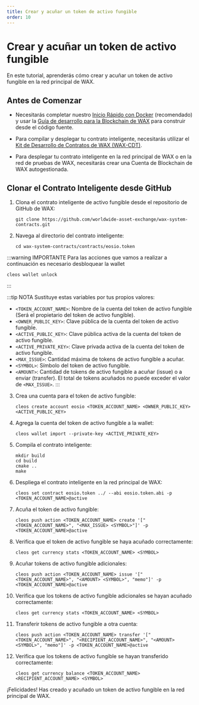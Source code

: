 ```yaml
---
title: Crear y acuñar un token de activo fungible
order: 10
---
```


# Crear y acuñar un token de activo fungible

En este tutorial, aprenderás cómo crear y acuñar un token de activo fungible en la red principal de WAX.

## Antes de Comenzar

* Necesitarás completar nuestro [Inicio Rápido con Docker](/es/build/dapp-development/docker-setup) (recomendado) y usar la [Guía de desarrollo para la Blockchain de WAX](/es/build/dapp-development) para construir desde el código fuente.

* Para compilar y desplegar tu contrato inteligente, necesitarás utilizar el [Kit de Desarrollo de Contratos de WAX (WAX-CDT)](/es/build/dapp-development/wax-cdt).

* Para desplegar tu contrato inteligente en la red principal de WAX o en la red de pruebas de WAX, necesitarás crear una Cuenta de Blockchain de WAX autogestionada.

## Clonar el Contrato Inteligente desde GitHub

1. Clona el contrato inteligente de activo fungible desde el repositorio de GitHub de WAX:

    ```shell
    git clone https://github.com/worldwide-asset-exchange/wax-system-contracts.git
    ```

2. Navega al directorio del contrato inteligente:

    ```shell
    cd wax-system-contracts/contracts/eosio.token
    ```

:::warning IMPORTANTE
Para las acciones que vamos a realizar a continuación es necesario desbloquear la wallet
```shell
cleos wallet unlock
```
:::

:::tip NOTA
Sustituye estas variables por tus propios valores:
- `<TOKEN_ACCOUNT_NAME>`: Nombre de la cuenta del token de activo fungible (Será el propietario del token de activo fungible).
- `<OWNER_PUBLIC_KEY>`: Clave pública de la cuenta del token de activo fungible.
- `<ACTIVE_PUBLIC_KEY>`: Clave pública activa de la cuenta del token de activo fungible.
- `<ACTIVE_PRIVATE_KEY>`: Clave privada activa de la cuenta del token de activo fungible.
- `<MAX_ISSUE>`: Cantidad máxima de tokens de activo fungible a acuñar.
- `<SYMBOL>`: Símbolo del token de activo fungible.
- `<AMOUNT>`: Cantidad de tokens de activo fungible a acuñar (issue) o a enviar (transfer). El total de tokens acuñados no puede exceder el valor de `<MAX_ISSUE>`.
:::


3. Crea una cuenta para el token de activo fungible:

    ```shell
    cleos create account eosio <TOKEN_ACCOUNT_NAME> <OWNER_PUBLIC_KEY> <ACTIVE_PUBLIC_KEY>
    ```

4. Agrega la cuenta del token de activo fungible a la wallet:

    ```shell
    cleos wallet import --private-key <ACTIVE_PRIVATE_KEY>
    ```

5. Compila el contrato inteligente:

    ```shell
    mkdir build
    cd build
    cmake ..
    make
    ```
6. Despliega el contrato inteligente en la red principal de WAX:

    ```shell
    cleos set contract eosio.token ../ --abi eosio.token.abi -p <TOKEN_ACCOUNT_NAME>@active
    ```
7. Acuña el token de activo fungible:

    ```shell
    cleos push action <TOKEN_ACCOUNT_NAME> create '["<TOKEN_ACCOUNT_NAME>", "<MAX_ISSUE> <SYMBOL>"]' -p <TOKEN_ACCOUNT_NAME>@active
    ```

8. Verifica que el token de activo fungible se haya acuñado correctamente:

    ```shell
    cleos get currency stats <TOKEN_ACCOUNT_NAME> <SYMBOL>
    ```
9. Acuñar tokens de activo fungible adicionales:

    ```shell
    cleos push action <TOKEN_ACCOUNT_NAME> issue '["<TOKEN_ACCOUNT_NAME>", "<AMOUNT> <SYMBOL>", "memo"]' -p <TOKEN_ACCOUNT_NAME>@active
    ```
10. Verifica que los tokens de activo fungible adicionales se hayan acuñado correctamente:

    ```shell
    cleos get currency stats <TOKEN_ACCOUNT_NAME> <SYMBOL>
    ```

11. Transferir tokens de activo fungible a otra cuenta:

    ```shell
    cleos push action <TOKEN_ACCOUNT_NAME> transfer '["<TOKEN_ACCOUNT_NAME>", "<RECIPIENT_ACCOUNT_NAME>", "<AMOUNT> <SYMBOL>", "memo"]' -p <TOKEN_ACCOUNT_NAME>@active
    ```
  
12. Verifica que los tokens de activo fungible se hayan transferido correctamente:

    ```shell  
    cleos get currency balance <TOKEN_ACCOUNT_NAME> <RECIPIENT_ACCOUNT_NAME> <SYMBOL>
    ```

¡Felicidades! Has creado y acuñado un token de activo fungible en la red principal de WAX.